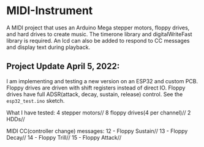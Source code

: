 # MIDI-Instrument
A MIDI project that uses an Arduino Mega stepper motors, floppy drives, and hard drives to create music. The timerone library and digitalWriteFast library is required. An lcd can also be added to respond to CC messages and display text during playback.

## Project Update April 5, 2022:

I am implementing and testing a new version on an ESP32 and custom PCB. Floppy drives are driven with shift registers instead of direct IO. Floppy drives have full ADSR(attack, decay, sustain, release) control. See the `esp32_test.ino` sketch. 

What I have tested:
4 stepper motors//
8 floppy drives(4 per channel)//
2 HDDs//

MIDI CC(controller change) messages:
12 - Floppy Sustain//
13 - Floppy Decay//
14 - Floppy Trill//
15 - Floppy Attack//
